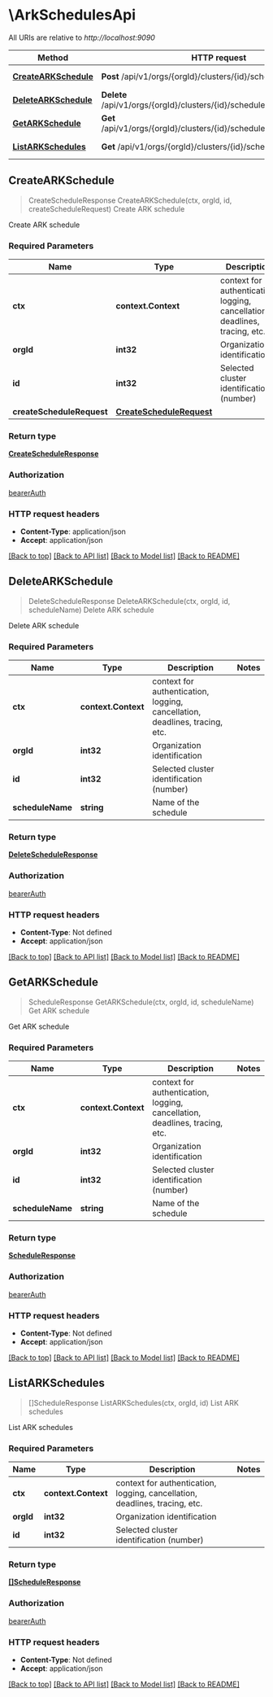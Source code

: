 # \ArkSchedulesApi

All URIs are relative to *http://localhost:9090*

Method | HTTP request | Description
------------- | ------------- | -------------
[**CreateARKSchedule**](ArkSchedulesApi.md#CreateARKSchedule) | **Post** /api/v1/orgs/{orgId}/clusters/{id}/schedules | Create ARK schedule
[**DeleteARKSchedule**](ArkSchedulesApi.md#DeleteARKSchedule) | **Delete** /api/v1/orgs/{orgId}/clusters/{id}/schedules/{scheduleName} | Delete ARK schedule
[**GetARKSchedule**](ArkSchedulesApi.md#GetARKSchedule) | **Get** /api/v1/orgs/{orgId}/clusters/{id}/schedules/{scheduleName} | Get ARK schedule
[**ListARKSchedules**](ArkSchedulesApi.md#ListARKSchedules) | **Get** /api/v1/orgs/{orgId}/clusters/{id}/schedules | List ARK schedules



## CreateARKSchedule

> CreateScheduleResponse CreateARKSchedule(ctx, orgId, id, createScheduleRequest)
Create ARK schedule

Create ARK schedule

### Required Parameters


Name | Type | Description  | Notes
------------- | ------------- | ------------- | -------------
**ctx** | **context.Context** | context for authentication, logging, cancellation, deadlines, tracing, etc.
**orgId** | **int32**| Organization identification | 
**id** | **int32**| Selected cluster identification (number) | 
**createScheduleRequest** | [**CreateScheduleRequest**](CreateScheduleRequest.md)|  | 

### Return type

[**CreateScheduleResponse**](CreateScheduleResponse.md)

### Authorization

[bearerAuth](../README.md#bearerAuth)

### HTTP request headers

- **Content-Type**: application/json
- **Accept**: application/json

[[Back to top]](#) [[Back to API list]](../README.md#documentation-for-api-endpoints)
[[Back to Model list]](../README.md#documentation-for-models)
[[Back to README]](../README.md)


## DeleteARKSchedule

> DeleteScheduleResponse DeleteARKSchedule(ctx, orgId, id, scheduleName)
Delete ARK schedule

Delete ARK schedule

### Required Parameters


Name | Type | Description  | Notes
------------- | ------------- | ------------- | -------------
**ctx** | **context.Context** | context for authentication, logging, cancellation, deadlines, tracing, etc.
**orgId** | **int32**| Organization identification | 
**id** | **int32**| Selected cluster identification (number) | 
**scheduleName** | **string**| Name of the schedule | 

### Return type

[**DeleteScheduleResponse**](DeleteScheduleResponse.md)

### Authorization

[bearerAuth](../README.md#bearerAuth)

### HTTP request headers

- **Content-Type**: Not defined
- **Accept**: application/json

[[Back to top]](#) [[Back to API list]](../README.md#documentation-for-api-endpoints)
[[Back to Model list]](../README.md#documentation-for-models)
[[Back to README]](../README.md)


## GetARKSchedule

> ScheduleResponse GetARKSchedule(ctx, orgId, id, scheduleName)
Get ARK schedule

Get ARK schedule

### Required Parameters


Name | Type | Description  | Notes
------------- | ------------- | ------------- | -------------
**ctx** | **context.Context** | context for authentication, logging, cancellation, deadlines, tracing, etc.
**orgId** | **int32**| Organization identification | 
**id** | **int32**| Selected cluster identification (number) | 
**scheduleName** | **string**| Name of the schedule | 

### Return type

[**ScheduleResponse**](ScheduleResponse.md)

### Authorization

[bearerAuth](../README.md#bearerAuth)

### HTTP request headers

- **Content-Type**: Not defined
- **Accept**: application/json

[[Back to top]](#) [[Back to API list]](../README.md#documentation-for-api-endpoints)
[[Back to Model list]](../README.md#documentation-for-models)
[[Back to README]](../README.md)


## ListARKSchedules

> []ScheduleResponse ListARKSchedules(ctx, orgId, id)
List ARK schedules

List ARK schedules

### Required Parameters


Name | Type | Description  | Notes
------------- | ------------- | ------------- | -------------
**ctx** | **context.Context** | context for authentication, logging, cancellation, deadlines, tracing, etc.
**orgId** | **int32**| Organization identification | 
**id** | **int32**| Selected cluster identification (number) | 

### Return type

[**[]ScheduleResponse**](ScheduleResponse.md)

### Authorization

[bearerAuth](../README.md#bearerAuth)

### HTTP request headers

- **Content-Type**: Not defined
- **Accept**: application/json

[[Back to top]](#) [[Back to API list]](../README.md#documentation-for-api-endpoints)
[[Back to Model list]](../README.md#documentation-for-models)
[[Back to README]](../README.md)

